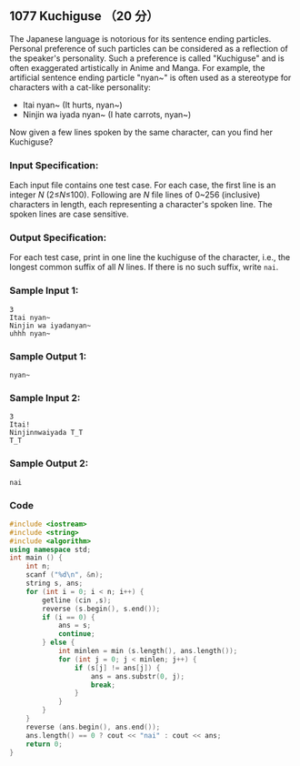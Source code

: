 ## 1077 Kuchiguse （20 分）

The Japanese language is notorious for its sentence ending particles. Personal preference of such particles can be considered as a reflection of the speaker's personality. Such a preference is called "Kuchiguse" and is often exaggerated artistically in Anime and Manga. For example, the artificial sentence ending particle "nyan~" is often used as a stereotype for characters with a cat-like personality:

- Itai nyan~ (It hurts, nyan~)
- Ninjin wa iyada nyan~ (I hate carrots, nyan~)

Now given a few lines spoken by the same character, can you find her Kuchiguse?

### Input Specification:

Each input file contains one test case. For each case, the first line is an integer *N* (2≤*N*≤100). Following are *N* file lines of 0~256 (inclusive) characters in length, each representing a character's spoken line. The spoken lines are case sensitive.

### Output Specification:

For each test case, print in one line the kuchiguse of the character, i.e., the longest common suffix of all *N* lines. If there is no such suffix, write `nai`.

### Sample Input 1:

```in
3
Itai nyan~
Ninjin wa iyadanyan~
uhhh nyan~
```

### Sample Output 1:

```out
nyan~
```

### Sample Input 2:

```in
3
Itai!
Ninjinnwaiyada T_T
T_T
```

### Sample Output 2:

```out
nai
```

### Code

```c++
#include <iostream>
#include <string>
#include <algorithm>
using namespace std;
int main () {
	int n;
	scanf ("%d\n", &n);
	string s, ans;
	for (int i = 0; i < n; i++) {
		getline (cin ,s);
		reverse (s.begin(), s.end());
		if (i == 0) {
			ans = s;
			continue;
		} else {
			int minlen = min (s.length(), ans.length());
			for (int j = 0; j < minlen; j++) {
				if (s[j] != ans[j]) {
					ans = ans.substr(0, j);
					break;
				}
			}
		}
	}
	reverse (ans.begin(), ans.end());
	ans.length() == 0 ? cout << "nai" : cout << ans;
	return 0;
}
```

